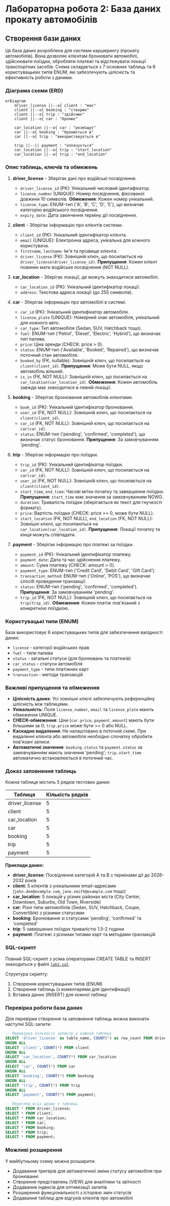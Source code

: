 # Лабораторна робота 2: База даних прокату автомобілів

## Створення бази даних

Ця база даних розроблена для системи каршерингу (прокату автомобілів). Вона дозволяє клієнтам бронювати автомобілі, здійснювати поїздки, обробляти платежі та відстежувати локації транспортних засобів. Схема складається з 7 основних таблиць та 6 користувацьких типів ENUM, які забезпечують цілісність та ефективність роботи з даними.

### Діаграма схеми (ERD)

```mermaid
erDiagram
    driver_license ||--o{ client : "має"
    client ||--o{ booking : "створює"
    client ||--o{ trip : "здійснює"
    client ||--o{ car : "бронює"
    
    car_location ||--o{ car : "розміщує"
    car ||--o{ booking : "бронюється в"
    car ||--o{ trip : "використовується в"
    
    trip ||--|| payment : "оплачується"
    car_location ||--o{ trip : "start_location"
    car_location ||--o{ trip : "end_location"
```

### Опис таблиць, ключів та обмежень

1. **driver_license** - Зберігає дані про водійські посвідчення.

   * `driver_license_id` (PK): Унікальний числовий ідентифікатор.
   * `license_number` (UNIQUE): Номер посвідчення, фіксованої довжини 10 символів. **Обмеження**: Кожен номер унікальний.
   * `license_type`: ENUM-тип ('A', 'B', 'C', 'D', 'E'), що визначає категорію водійського посвідчення.
   * `expiry_date`: Дата закінчення терміну дії посвідчення.

2. **client** - Зберігає інформацію про клієнтів системи.

   * `client_id` (PK): Унікальний ідентифікатор клієнта.
   * `email` (UNIQUE): Електронна адреса, унікальна для кожного користувача.
   * `firstname`, `lastname`: Ім'я та прізвище клієнта.
   * `driver_license` (FK): Зовнішній ключ, що посилається на `driver_license(driver_license_id)`. **Припущення**: Кожен клієнт повинен мати водійське посвідчення (NOT NULL).

3. **car_location** - Зберігає локації, де можуть знаходитися автомобілі.

   * `car_location_id` (PK): Унікальний ідентифікатор локації.
   * `address`: Текстова адреса локації (до 255 символів).

4. **car** - Зберігає інформацію про автомобілі в системі.

   * `car_id` (PK): Унікальний ідентифікатор автомобіля.
   * `license_plate` (UNIQUE): Номерний знак автомобіля, унікальний для кожного авто.
   * `car_type`: Тип автомобіля (Sedan, SUV, Hatchback тощо).
   * `fuel`: ENUM-тип ('Petrol', 'Diesel', 'Electric', 'Hybrid'), що визначає тип палива.
   * `price`: Ціна оренди (CHECK: price > 0).
   * `status`: ENUM-тип ('Available', 'Booked', 'Repaired'), що визначає поточний стан автомобіля.
   * `booked_by` (FK, nullable): Зовнішній ключ, що посилається на `client(client_id)`. **Припущення**: Може бути NULL, якщо автомобіль вільний.
   * `is_in` (FK, NOT NULL): Зовнішній ключ, що посилається на `car_location(car_location_id)`. **Обмеження**: Кожен автомобіль завжди має знаходитися в певній локації.

5. **booking** - Зберігає бронювання автомобілів клієнтами.

   * `book_id` (PK): Унікальний ідентифікатор бронювання.
   * `user_id` (FK, NOT NULL): Зовнішній ключ, що посилається на `client(client_id)`.
   * `car_id` (FK, NOT NULL): Зовнішній ключ, що посилається на `car(car_id)`.
   * `status`: ENUM-тип ('pending', 'confirmed', 'completed'), що визначає статус бронювання. **Припущення**: За замовчуванням 'pending'.

6. **trip** - Зберігає інформацію про поїздки.

   * `trip_id` (PK): Унікальний ідентифікатор поїздки.
   * `car_id` (FK, NOT NULL): Зовнішній ключ, що посилається на `car(car_id)`.
   * `user_id` (FK, NOT NULL): Зовнішній ключ, що посилається на `client(client_id)`.
   * `start_time`, `end_time`: Часові мітки початку та завершення поїздки. **Припущення**: `start_time` має значення за замовчуванням NOW().
   * `duration`: Тривалість поїздки (зберігається як текст для гнучкості формату).
   * `price`: Вартість поїздки (CHECK: price >= 0, може бути NULL).
   * `start_location` (FK, NOT NULL), `end_location` (FK, NOT NULL): Зовнішні ключі, що посилаються на `car_location(car_location_id)`. **Припущення**: Локації початку та кінця можуть співпадати.

7. **payment** - Зберігає інформацію про платежі за поїздки.

   * `payment_id` (PK): Унікальний ідентифікатор платежу.
   * `payment_date`: Дата та час здійснення платежу.
   * `amount`: Сума платежу (CHECK: amount > 0).
   * `payment_type`: ENUM-тип ('Credit Card', 'Debit Card', 'Gift Card').
   * `transaction_method`: ENUM-тип ('Online', 'POS'), що визначає спосіб проведення транзакції.
   * `status`: ENUM-тип ('pending', 'confirmed', 'completed'). **Припущення**: За замовчуванням 'pending'.
   * `trip_id` (FK, NOT NULL): Зовнішній ключ, що посилається на `trip(trip_id)`. **Обмеження**: Кожен платіж пов'язаний з конкретною поїздкою.

### Користувацькі типи (ENUM)

База використовує 6 користувацьких типів для забезпечення валідності даних:

* `license` - категорії водійських прав
* `fuel` - типи палива
* `status` - загальні статуси (для бронювань та платежів)
* `car_status` - статуси автомобіля
* `payment_type` - типи платіжних карт
* `transaction` - методи транзакцій

### Важливі припущення та обмеження

* **Цілісність даних**: Усі зовнішні ключі забезпечують референційну цілісність між таблицями.
* **Унікальність**: Поля `license_number`, `email` та `license_plate` мають обмеження UNIQUE.
* **CHECK-обмеження**: Ціни (`car.price`, `payment.amount`) мають бути більшими за 0; `trip.price` може бути >= 0 або NULL.
* **Каскадне видалення**: Не налаштовано в поточній схемі. При видаленні клієнта або автомобіля необхідно спочатку обробити пов'язані записи.
* **Автоматичні значення**: `booking.status` та `payment.status` за замовчуванням мають значення 'pending'; `trip.start_time` автоматично встановлюється в поточний час.

### Доказ заповнення таблиць

Кожна таблиця містить 5 рядків тестових даних:

| Таблиця | Кількість рядків |
|---------|------------------|
| driver_license | 5 |
| client | 5 |
| car_location | 5 |
| car | 5 |
| booking | 5 |
| trip | 5 |
| payment | 5 |

**Приклади даних:**

* **driver_license**: Посвідчення категорій A та B з термінами дії до 2026-2032 років
* **client**: 5 клієнтів з унікальними email-адресами (`john.doe@example.com`, `jane.smith@example.com` тощо)
* **car_location**: 5 локацій у різних районах міста (City Center, Downtown, Suburbs, Old Town, Riverside)
* **car**: Різні типи автомобілів (Sedan, SUV, Hatchback, Coupe, Convertible) з різними статусами
* **booking**: Бронювання зі статусами 'pending', 'confirmed' та 'completed'
* **trip**: 5 завершених поїздок тривалістю 1.5-2 години
* **payment**: Платежі з різними типами карт та методами транзакцій

### SQL-скрипт

Повний SQL-скрипт з усіма операторами CREATE TABLE та INSERT знаходиться у файлі [`lab2.sql`](./lab2.sql).

Структура скрипту:

1. Створення користувацьких типів (ENUM)
2. Створення таблиць (з коментарями для ідентифікації)
3. Вставка даних (INSERT) для кожної таблиці

### Перевірка роботи бази даних

Для перевірки створення та заповнення таблиць можна виконати наступні SQL-запити:

```sql
-- Перевірка кількості записів у кожній таблиці
SELECT 'driver_license' as table_name, COUNT(*) as row_count FROM driver_license
UNION ALL
SELECT 'client', COUNT(*) FROM client
UNION ALL
SELECT 'car_location', COUNT(*) FROM car_location
UNION ALL
SELECT 'car', COUNT(*) FROM car
UNION ALL
SELECT 'booking', COUNT(*) FROM booking
UNION ALL
SELECT 'trip', COUNT(*) FROM trip
UNION ALL
SELECT 'payment', COUNT(*) FROM payment;

-- Перегляд всіх даних з таблиць
SELECT * FROM driver_license;
SELECT * FROM client;
SELECT * FROM car_location;
SELECT * FROM car;
SELECT * FROM booking;
SELECT * FROM trip;
SELECT * FROM payment;
```

### Можливі розширення

У майбутньому схему можна розширити:

* Додавання тригерів для автоматичної зміни статусу автомобіля при бронюванні
* Створення представлень (VIEW) для аналітики та звітності
* Додавання індексів для оптимізації запитів
* Розширення функціональності з історією змін статусів
* Додавання таблиці для відгуків клієнтів про автомобілі
